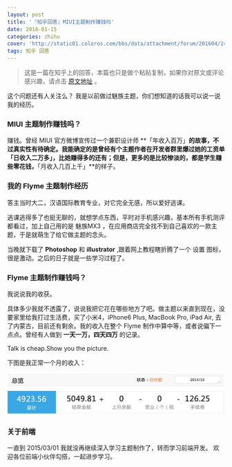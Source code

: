 ```yaml
---
layout: post
title: '『知乎回答』MIUI主题制作赚钱吗'
date: 2018-01-15
categories: zhihu
cover: 'http://static01.coloros.com/bbs/data/attachment/forum/201604/24/201358eewezpaawabd22we.jpg.thumb.jpg'
tags: 知乎 回答
---
```


> 这是一篇在知乎上的回答，本篇也只是做个粘贴复制，如果你对原文或评论感兴趣，请点击 [原文地址](https://www.zhihu.com/question/21092387/answer/37858855) 。

这个问题还有人关注么？
我是以前做过魅族主题，你们想知道的话我可以说一说我的经历。

### MIUI 主题制作赚钱吗？

赚钱。曾经 MIUI 官方微博宣传过一个兼职设计师 **「年收入百万」**的故事，不过真实性有待确定。我能确定的是曾经有个主题作者在开发者群里爆过她的工资单 **「日收入二万多」**，比她赚得多的还有；但是，更多的是比较惨淡的，都是学生赚些零花钱，**「月收入几百上千」**的样子。

### 我的 Flyme 主题制作经历

答主当时大二，汉语国际教育专业，对它完全无感，所以爱好逃课。

逃课逃得多了也挺无聊的，就想学点东西，平时对手机感兴趣，基本所有手机测评都看过，加上自己用的是 魅族MX3 ，在应用商店完全找不到自己喜欢的一款主题，于是就萌生了给它做主题的念头。

当晚就下载了 **Photoshop** 和 **illustrator** ,跟着网上教程瞎折腾了一个 设置 图标，很是激动。之后的日子就是一些学习过程了。

### Flyme 主题制作赚钱吗？

我说说我的收获。

具体多少我就不透露了，说说我把它花在哪些地方了吧。做主题以来直到现在，没要家里给我打过生活费，买了小米4，iPhone6 Plus, MacBook Pro, iPad Air, 去了内蒙古，目前还有剩余。我的收入在整个 Flyme 制作中算中等，或者说偏下一点点。曾经有人做到 **一天一万，四天四万** 的记录。

Talk is cheap.Show you the picture.

下图是我正常一个月的收入：

![图片](/assets/img/0a3ac3ae866c82f6bd57554ddda36867_hd.jpg)

### 关于前端

一直到 2015/03/01 我就没再继续深入学习主题制作了，转而学习前端开发。
欢迎各位前端小伙伴勾搭，一起进步学习。
